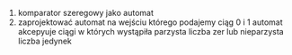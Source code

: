 1. komparator szeregowy jako automat
2. zaprojektować automat na wejściu którego podajemy ciąg 0 i 1 automat akcepyuje ciągi w których wystąpiła parzysta liczba zer lub nieparzysta liczba jedynek

